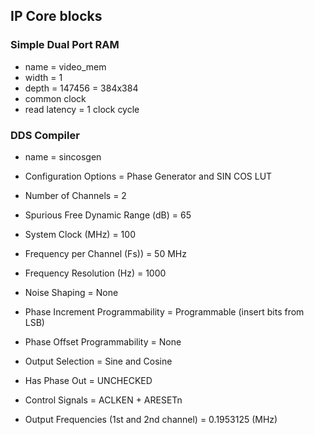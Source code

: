 ## IP Core blocks

### Simple Dual Port RAM
 - name = video_mem
 - width = 1
 - depth = 147456 = 384x384
 - common clock
 - read latency = 1 clock cycle

### DDS Compiler
 - name = sincosgen
 - Configuration Options = Phase Generator and SIN COS LUT
 - Number of Channels = 2 
 - Spurious Free Dynamic Range (dB) = 65
 - System Clock (MHz) = 100
 - Frequency per Channel (Fs)) = 50 MHz
 - Frequency Resolution (Hz) = 1000
 - Noise Shaping = None
 
 - Phase Increment Programmability = Programmable
	(insert bits from LSB)
 - Phase Offset Programmability = None
 - Output Selection = Sine and Cosine
 - Has Phase Out = UNCHECKED
 
 - Control Signals = ACLKEN + ARESETn
 
 - Output Frequencies (1st and 2nd channel) = 0.1953125 (MHz)
